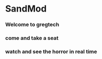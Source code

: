 # SandMod
<h3>Welcome to gregtech<h3>
<h3>come and take a seat</h3>
<h3>watch and see the horror in real time</h3>

